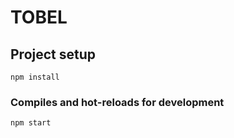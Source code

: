 # TOBEL

## Project setup
```
npm install
```

### Compiles and hot-reloads for development
```
npm start
```
